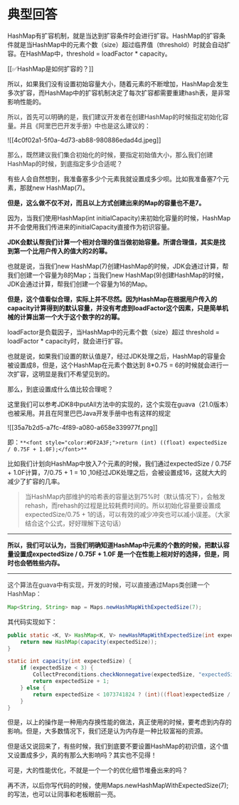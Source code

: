 # 典型回答


HashMap有扩容机制，就是当达到扩容条件时会进行扩容。HashMap的扩容条件就是当HashMap中的元素个数（size）超过临界值（threshold）时就会自动扩容。在HashMap中，threshold = loadFactor * capacity。



[[✅HashMap是如何扩容的？]]



所以，如果我们没有设置初始容量大小，随着元素的不断增加，HashMap会发生多次扩容，而HashMap中的扩容机制决定了每次扩容都需要重建hash表，是非常影响性能的。



<font style="color:rgb(51, 51, 51);">所以，首先可以明确的是，我们建议开发者在创建HashMap的时候指定初始化容量。并且《阿里巴巴开发手册》中也是这么建议的：</font>

<font style="color:rgb(51, 51, 51);"></font>

![[4c0f02a1-5f0a-4d73-ab88-980886edad4d.jpeg]]

  
 <font style="color:rgb(51, 51, 51);">那么，既然建议我们集合初始化的时候，要指定初始值大小，那么我们创建HashMap的时候，到底指定多少合适呢？</font>

<font style="color:rgb(51, 51, 51);"></font>

有些人会自然想到，我准备塞多少个元素我就设置成多少呗。比如我准备塞7个元素，那就new HashMap(7)。

<font style="color:rgb(51, 51, 51);"></font>

**但是，这么做不仅不对，而且以上方式创建出来的Map的容量也不是7。**



因为，当我们使用HashMap(int initialCapacity)来初始化容量的时候，HashMap并不会使用我们传进来的initialCapacity直接作为初识容量。



**JDK会默认帮我们计算一个相对合理的值当做初始容量。所谓合理值，其实是找到第一个比用户传入的值大的2的幂。**



也就是说，当我们new HashMap(7)创建HashMap的时候，JDK会通过计算，帮我们创建一个容量为8的Map；当我们new HashMap(9)创建HashMap的时候，JDK会通过计算，帮我们创建一个容量为16的Map。



**但是，这个值看似合理，实际上并不尽然。因为HashMap在根据用户传入的capacity计算得到的默认容量，并没有考虑到loadFactor这个因素，只是简单机械的计算出第一个大于这个数字的2的幂。**



loadFactor是负载因子，当HashMap中的元素个数（size）超过 threshold = loadFactor * capacity时，就会进行扩容。



也就是说，如果我们设置的默认值是7，经过JDK处理之后，HashMap的容量会被设置成8，但是，这个HashMap在元素个数达到 8*0.75 = 6的时候就会进行一次扩容，这明显是我们不希望见到的。



那么，到底设置成什么值比较合理呢？



这里我们可以参考JDK8中putAll方法中的实现的，这个实现在guava（21.0版本）也被采用。并且在阿里巴巴Java开发手册中也有这样的规定



![[35a7b2d5-a7fc-4f89-a080-a658e339977f.png]]



即：`**<font style="color:#DF2A3F;">return (int) ((float) expectedSize / 0.75F + 1.0F);</font>**`



比如我们计划向HashMap中放入7个元素的时候，我们通过expectedSize / 0.75F + 1.0F计算，7/0.75 + 1 = 10 ,10经过JDK处理之后，会被设置成16，这就大大的减少了扩容的几率。



> 当HashMap内部维护的哈希表的容量达到75%时（默认情况下），会触发rehash，而rehash的过程是比较耗费时间的。所以初始化容量要设置成expectedSize/0.75 + 1的话，可以有效的减少冲突也可以减小误差。（大家结合这个公式，好好理解下这句话）
>

****

**所以，我们可以认为，当我们明确知道HashMap中元素的个数的时候，把默认容量设置成expectedSize / 0.75F + 1.0F 是一个在性能上相对好的选择，但是，同时也会牺牲些内存。**

****

<font style="color:rgb(51, 51, 51);">这个算法在guava中有实现，开发的时候，可以直接通过Maps类创建一个HashMap：</font>

<font style="color:rgb(51, 51, 51);"></font>

```java
Map<String, String> map = Maps.newHashMapWithExpectedSize(7);
```



其代码实现如下：



```java
public static <K, V> HashMap<K, V> newHashMapWithExpectedSize(int expectedSize) {
    return new HashMap(capacity(expectedSize));
}

static int capacity(int expectedSize) {
    if (expectedSize < 3) {
        CollectPreconditions.checkNonnegative(expectedSize, "expectedSize");
        return expectedSize + 1;
    } else {
        return expectedSize < 1073741824 ? (int)((float)expectedSize / 0.75F + 1.0F) : 2147483647;
    }
}
```



但是，以上的操作是一种用内存换性能的做法，真正使用的时候，要考虑到内存的影响。但是，大多数情况下，我们还是认为内存是一种比较富裕的资源。



但是话又说回来了，有些时候，我们到底要不要设置HashMap的初识值，这个值又设置成多少，真的有那么大影响吗？其实也不见得！



可是，大的性能优化，不就是一个一个的优化细节堆叠出来的吗？



再不济，以后你写代码的时候，使用Maps.newHashMapWithExpectedSize(7);的写法，也可以让同事和老板眼前一亮。



